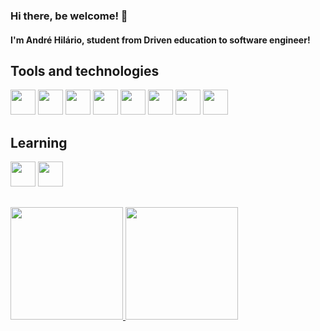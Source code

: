 ### Hi there, be welcome! 👋
#### I'm André Hilário, student from Driven education to software engineer!

## Tools and technologies
<div style="gap: 10px">
  <img src="https://cdn.jsdelivr.net/gh/devicons/devicon/icons/git/git-original.svg" width="40" height="40"/>
  <img src="https://cdn.jsdelivr.net/gh/devicons/devicon/icons/css3/css3-original.svg" width="40" height="40"/>
  <img src="https://cdn.jsdelivr.net/gh/devicons/devicon/icons/github/github-original.svg" width="40" height="40"/>
  <img src="https://cdn.jsdelivr.net/gh/devicons/devicon/icons/html5/html5-original.svg" width="40" height="40"/>
  <img src="https://cdn.jsdelivr.net/gh/devicons/devicon/icons/vscode/vscode-original.svg" width="40" height="40"/>
  <img src="https://cdn.jsdelivr.net/gh/devicons/devicon/icons/javascript/javascript-original.svg" width="40" height="40"/>
  <img src="https://cdn.jsdelivr.net/gh/devicons/devicon/icons/ubuntu/ubuntu-plain.svg" width="40" height="40"/>
  <img src="https://cdn.jsdelivr.net/gh/devicons/devicon/icons/react/react-original.svg" width="40" height="40"/>
</div>         

## Learning
<div style="gap: 10px">
  <img src="https://cdn.jsdelivr.net/gh/devicons/devicon/icons/nodejs/nodejs-original.svg" width="40" height="40"/>
  <img src="https://cdn.jsdelivr.net/gh/devicons/devicon/icons/mongodb/mongodb-original.svg" width="40" height="40"/>
</div>        
          
          
          
          
          
          


<div style="display flex; flex-direction: column; margin-top: 15px;">
  <a href="https://github.com/AndreHilario">
  <img style="margin-top: 15px" height="180em" src="https://github-readme-stats.vercel.app/api/top-langs/?username=AndreHilario&layout=compact&langs_count=7&theme=dracula"/>
  <img style="margin-top: 15px" height="180em" src="https://github-readme-stats.vercel.app/api?username=AndreHilario&show_icons=true&theme=dracula&include_all_commits=true&count_private=true"/>
</div>
         
